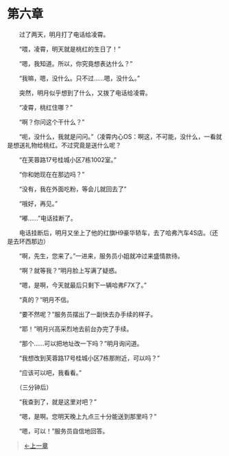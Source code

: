 # 第六章

&#x3000;&#x3000;过了两天，明月打了电话给凌霄。

&#x3000;&#x3000;“喂，凌霄，明天就是桃红的生日了！”

&#x3000;&#x3000;“嗯，我知道。所以，你究竟想表达什么？”

&#x3000;&#x3000;“我嘛，嗯，没什么。只不过……嗯，没什么。”

&#x3000;&#x3000;突然，明月似乎想到了什么，又拨了电话给凌霄。

&#x3000;&#x3000;“凌霄，桃红住哪？”

&#x3000;&#x3000;“啊？你问这个干什么？”

&#x3000;&#x3000;“呃，没什么，我就是问问。”（凌霄内心OS：啊这，不可能，没什么，一看就是想送礼物给桃红。不过究竟是送什么呢？

&#x3000;&#x3000;“在芙蓉路17号桂城小区7栋1002室。”

&#x3000;&#x3000;“你和她现在在那边吗？”

&#x3000;&#x3000;“没有，我在外面吃粉，等会儿就回去了”

&#x3000;&#x3000;“哦好，再见。”

&#x3000;&#x3000;“嘟……”电话挂断了。

&#x3000;&#x3000;电话挂断后，明月又坐上了他的红旗H9豪华轿车，去了哈弗汽车4S店。（还是去环西那边）

&#x3000;&#x3000;“啊，先生，您来了。”一进来，服务员小姐就冲过来盛情款待。

&#x3000;&#x3000;“啊？就等我？”明月脸上写满了疑惑。

&#x3000;&#x3000;“嗯，是啊，今天就最后只剩下一辆哈弗F7X了。”

&#x3000;&#x3000;“真的？”明月不信。

&#x3000;&#x3000;“要不然呢？”服务员摆出了一副快去办手续的样子。

&#x3000;&#x3000;“耶！”明月兴高采烈地去前台办完了手续。

&#x3000;&#x3000;“那个……可以把地址改一下吗？”明月询问道。

&#x3000;&#x3000;“我想改到芙蓉路17号桂城小区7栋那附近，可以吗？”

&#x3000;&#x3000;“应该可以吧，我看看。”

&#x3000;&#x3000;（三分钟后）

&#x3000;&#x3000;“我查到了，就是这里对吧？”

&#x3000;&#x3000;“嗯，是啊。您明天晚上九点三十分能送到那里吗？”

&#x3000;&#x3000;“嗯，可以！”服务员自信地回答。

> [←上一章](/zh-cn/part1/chapter5.md)
